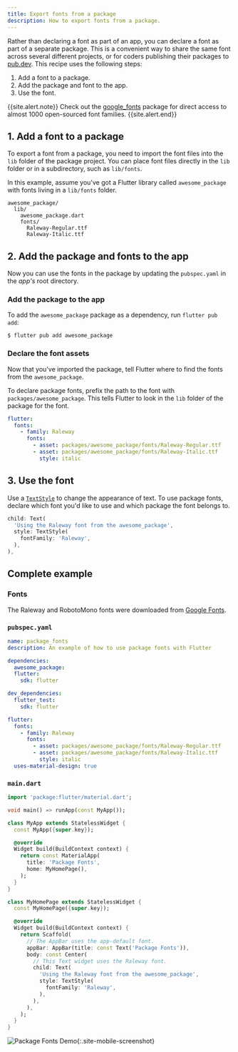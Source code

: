 ```yaml
---
title: Export fonts from a package
description: How to export fonts from a package.
---
```


<?code-excerpt path-base="cookbook/design/package_fonts"?>

Rather than declaring a font as part of an app,
you can declare a font as part of a separate package.
This is a convenient way to share the same font across
several different projects,
or for coders publishing their packages to [pub.dev][].
This recipe uses the following steps:

  1. Add a font to a package.
  2. Add the package and font to the app.
  3. Use the font.

{{site.alert.note}}
  Check out the [google_fonts][] package for direct access
  to almost 1000 open-sourced font families.
{{site.alert.end}}

## 1. Add a font to a package

To export a font from a package, you need to import the font files into the
`lib` folder of the package project. You can place font files directly in the
`lib` folder or in a subdirectory, such as `lib/fonts`.

In this example, assume you've got a Flutter library called
`awesome_package` with fonts living in a `lib/fonts` folder.

```
awesome_package/
  lib/
    awesome_package.dart
    fonts/
      Raleway-Regular.ttf
      Raleway-Italic.ttf
```

## 2. Add the package and fonts to the app

Now you can use the fonts in the package by
updating the `pubspec.yaml` in the *app's* root directory.

### Add the package to the app

To add the `awesome_package` package as a dependency,
run `flutter pub add`:

```console
$ flutter pub add awesome_package
```

### Declare the font assets

Now that you've imported the package, tell Flutter where to
find the fonts from the `awesome_package`.

To declare package fonts, prefix the path to the font with
`packages/awesome_package`.
This tells Flutter to look in the `lib` folder
of the package for the font.

```yaml
flutter:
  fonts:
    - family: Raleway
      fonts:
        - asset: packages/awesome_package/fonts/Raleway-Regular.ttf
        - asset: packages/awesome_package/fonts/Raleway-Italic.ttf
          style: italic
```

## 3. Use the font

Use a [`TextStyle`][] to change the appearance of text.
To use package fonts, declare which font you'd like to use and
which package the font belongs to.

<?code-excerpt "lib/main.dart (TextStyle)"?>
```dart
child: Text(
  'Using the Raleway font from the awesome_package',
  style: TextStyle(
    fontFamily: 'Raleway',
  ),
),
```

## Complete example

### Fonts

The Raleway and RobotoMono fonts were downloaded from
[Google Fonts][].

### `pubspec.yaml`

```yaml
name: package_fonts
description: An example of how to use package fonts with Flutter

dependencies:
  awesome_package:
  flutter:
    sdk: flutter

dev_dependencies:
  flutter_test:
    sdk: flutter

flutter:
  fonts:
    - family: Raleway
      fonts:
        - asset: packages/awesome_package/fonts/Raleway-Regular.ttf
        - asset: packages/awesome_package/fonts/Raleway-Italic.ttf
          style: italic
  uses-material-design: true
```

### `main.dart`

<?code-excerpt "lib/main.dart"?>
```dart
import 'package:flutter/material.dart';

void main() => runApp(const MyApp());

class MyApp extends StatelessWidget {
  const MyApp({super.key});

  @override
  Widget build(BuildContext context) {
    return const MaterialApp(
      title: 'Package Fonts',
      home: MyHomePage(),
    );
  }
}

class MyHomePage extends StatelessWidget {
  const MyHomePage({super.key});

  @override
  Widget build(BuildContext context) {
    return Scaffold(
      // The AppBar uses the app-default font.
      appBar: AppBar(title: const Text('Package Fonts')),
      body: const Center(
        // This Text widget uses the Raleway font.
        child: Text(
          'Using the Raleway font from the awesome_package',
          style: TextStyle(
            fontFamily: 'Raleway',
          ),
        ),
      ),
    );
  }
}
```

![Package Fonts Demo](/assets/images/docs/cookbook/package-fonts.png){:.site-mobile-screenshot}

[Google Fonts]: https://fonts.google.com
[google_fonts]: {{site.pub-pkg}}/google_fonts
[pub.dev]: {{site.pub}}
[`TextStyle`]: {{site.api}}/flutter/painting/TextStyle-class.html
